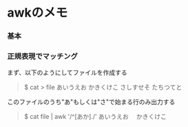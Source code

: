 # awkのメモ

### 基本

### 正規表現でマッチング 

まず、以下のようにしてファイルを作成する

> $ cat > file
> あいうえお
> かきくけこ
> さしすせそ
> たちつてと

このファイルのうち"あ"もしくは"さ"で始まる行のみ出力する

> $ cat file | awk '/^[あか]./'
> あいうえお
　かきくけこ
